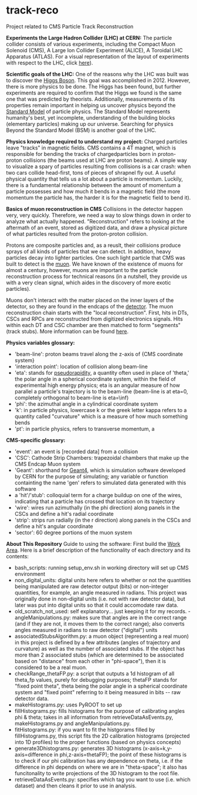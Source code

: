 # track-reco
Project related to CMS Particle Track Reconstruction

**Experiments the Large Hadron Collider (LHC) at CERN:**
The particle collider consists of various experiments, including the Compact Muon Solenoid (CMS), A Large Ion Collider Experiment (ALICE), A Toroidal LHC Apparatus (ATLAS). For a visual representation of the layout of experiments with respect to the LHC, click [here](http://cds.cern.ch/images/OPEN-PHO-ACCEL-2013-056-1)).

**Scientific goals of the LHC:**
One of the reasons why the LHC was built was to discover the [Higgs Boson](https://en.wikipedia.org/wiki/Higgs_boson). This goal was accomplished in 2012. However, there is more physics to be done. The Higgs has been found, but further experiments are required to confirm that the Higgs we found is the same one that was predicted by theorists. Additionally, measurements of its properties remain important in helping us uncover physics beyond the [Standard Model](https://home.cern/science/physics/standard-model) of particle physics. The Standard Model represents humanity's best, yet incomplete, understanding of the building blocks (elementary particles) making up our universe. Searching for physics Beyond the Standard Model (BSM) is another goal of the LHC.

**Physics knowledge required to understand my project:**
Charged particles leave "tracks" in magnetic fields. CMS contains a 4T magnet, which is responsible for bending the tracks of chargedparticles born in proton-proton collisions (the beams used at LHC are proton beams). A simple way to visualize a spary of particles resulting from collisions is a car crash: when two cars collide head-first, tons of pieces of shrapnel fly out. A useful physical quantity that tells us a lot about a particle is momentum. Luckily, there is a fundamental relationship between the amount of momentum a particle possesses and how much it bends in a magnetic field (the more momentum the particle has, the harder it is for the magnetic field to bend it). 

**Basics of muon reconstruction in CMS**
Collisions in the detector happen very, very quickly. Therefore, we need a way to slow things down in order to analyze what actually happened. "Reconstruction" refers to looking at the aftermath of an event, stored as digitized data, and draw a physical picture of what particles resulted from the proton-proton collision.

Protons are composite particles and, as a reuslt, their collisions produce sprays of all kinds of particles that we can detect. In addition, heavy particles decay into lighter particles. One such light particle that CMS was built to detect is the [muon](https://en.wikipedia.org/wiki/Muon). We have known of the existence of muons for almost a century, however, muons are important to the particle reconstruction process for technical reasons (in a nutshell, they provide us with a very clean signal, which aides in the discovery of more exotic particles). 

Muons don't interact with the matter placed on the inner layers of the detector, so they are found in the endcaps of the [detector](http://cms.web.cern.ch/news/muon-detectors).
The muon reconstruction chain starts with the "local reconstruction". First, hits in DTs, CSCs and RPCs are reconstructed from digitized electronics signals. Hits within each DT and CSC chamber are then matched to form "segments" (track stubs). More information can be found [here](https://twiki.cern.ch/twiki/bin/view/CMSPublic/WorkBookMuonAnalysis).

**Physics variables glossary:**
- 'beam-line': proton beams travel along the z-axis of {CMS coordinate system}
- 'interaction point': location of collision along beam-line
- 'eta': stands for [pseudorapidity](https://en.wikipedia.org/wiki/Pseudorapidity), a quantity often used in place of 'theta,' the polar angle in a spherical coordinate system, within the field of experimental high energy physics; eta is an angular measure of how parallel a particle's trajectory is to the beam-line (beam-line is at eta=0, completely orthogonal to beam-line is eta=\inf)
- 'phi': the azimuthal angle in a cylindrical coordinate system
- 'k': in particle physics, lowercase k or the greek letter kappa refers to a quantity called "curvature" which is a measure of how much something bends
- 'pt': in particle physics, refers to transverse momentum, a 

**CMS-specific glossary:**
- 'event': an event is [recorded data] from a collision
- 'CSC': Cathode Strip Chambers: trapezoidal chambers that make up the CMS Endcap Muon system
- 'Geant': shorthand for [Geant4](http://geant4.web.cern.ch/), which is simulation software developed by CERN for the purpose of simulating; any variable or function containting the name 'gen' refers to simulated data generated with this software
- a 'hit'/'stub': colloquial term for a charge buildup on one of the wires, indicating that a particle has crossed that location on its trajectory
- 'wire': wires run azimuthally (in the phi direction) along panels in the CSCs and define a hit's radial coordinate
- 'strip': strips run radially (in the r direction) along panels in the CSCs and define a hit's angular coordinate
- 'sector': 60 degree portions of the muon system 

**About This Repository**
Guide to using the software:
First build the [Work Area](https://twiki.cern.ch/twiki/bin/view/CMSPublic/WorkBookSetComputerNode#Create_a_work_area_and_build_the).
Here is a brief description of the functionality of each directory and its contents:
- bash_scripts: running setup_env.sh in working directory will set up CMS environment
- non_digital_units: digital units here refers to whether or not the quantities being manipulated are raw detector output (bits) or non-integer quantities, for example, an angle measured in radians. This project was originally done in non-digital units (i.e. not with raw detector data), but later was put into digital units so that it could accomodate raw data.
- old_scratch_not_used: self explanatory... just keeping it for my records.
-angleManipulations.py: makes sure that angles are in the correct range (and if they are not, it moves them to the correct range); also converts angles measured in radians to raw detector ("digital") units
- associatedStubsAlgorithm.py: a muon object (representing a real muon) in this project is defined by a few attributes (angles of trajectory and curvature) as well as the number of associated stubs. If the object has more than 2 associated stubs (which are determined to be associated based on "distance" from each other in "phi-space"), then it is considered to be a real muon.
- checkRange_thetaFP.py: a script that outputs a 1d histogram of all theta_fp values, purely for debugging purposes; thetaFP stands for "fixed point theta", theta being the polar angle in a spherical coordinate system and "fixed point" referring to it being measured in bits -- raw detector data.
- makeHistograms.py: uses PyROOT to set up 
- fillHistograms.py: fills histograms for the purpose of calibrating angles phi & theta; takes in all information from retrieveDataAsEvents.py, makeHistograms.py and angleManipulations.py. 
- fitHistograms.py: if you want to fit the histgorams filled by fillHistograms.py, this script fits the 2D calibration histograms (projected into 1D profiles) to the proper functions (based on physics concepts)
- generate3Dhistograms.py: generates 3D histograms (x-axis=k,y-axis=difference in phi,z-axis=thetaFP); the point of these histograms is to check if our phi calibration has any dependence on theta, i.e. if the difference in phi depends on where we are in "theta-space"; it also has funcitonality to write projections of the 3D histogram to the root file.
- retrieveDataAsEvents.py: specifies which tag you want to use (i.e. which dataset) and then cleans it prior to use in analysis.
<!---Calibration, Propagation, Algorithm, Efficiency // Digital & Not Digital-->
